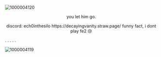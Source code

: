 ![1000004120](https://github.com/user-attachments/assets/d85ddaab-1b31-4bb2-aa78-f88a52adaed2)










<p align="center">
you let him go.
</p>







<p align="center">
discord: ech0inthesilo
https://decayingvanity.straw.page/
  funny fact, i dont play fe2 😢
</p>

.
.
.
.
.

![1000004119](https://github.com/user-attachments/assets/b3d36840-1313-48f7-8858-69d3d30b75d2)

